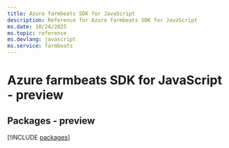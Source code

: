 ```yaml
---
title: Azure farmbeats SDK for JavaScript
description: Reference for Azure farmbeats SDK for JavaScript
ms.date: 10/24/2025
ms.topic: reference
ms.devlang: javascript
ms.service: farmbeats
---
```

# Azure farmbeats SDK for JavaScript - preview
## Packages - preview
[!INCLUDE [packages](farmbeats-index.md)]